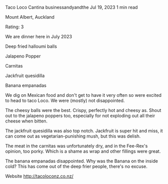 Taco Loco Cantina
businessandyandthe
Jul 19, 2023
1 min read

Mount Albert, Auckland

Rating: 3

We are dinner here in July 2023

Deep fried halloumi balls

Jalapeno Popper 

Carnitas

Jackfruit quesidilla

Banana empanadas

We dig on Mexican food and don't get to have it very often so were excited to head to taco Loco. We were (mostly) not disappointed. 

The cheesy balls were the best. Crispy, perfectly hot and cheesy as. Shout out to the jalapeno poppers too, especially for not exploding out all their cheese when bitten.

The jackfruit quesidilla was also top notch. Jackfruit is super hit and miss, it can come out as vegetarian-punishing mush, but this was delish. 

The meat in the carnitas was unfortunately dry, and in the Fee-Rex's opinion, too porky. Which is a shame as wrap and other fillings were great. 

The banana empanadas disappointed. Why was the Banana on the inside cold? This has come out of the deep frier people, there's no excuse. 

Website http://tacoloconz.co.nz/